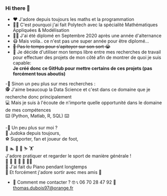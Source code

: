 ### Hi there 👋

- :heart: J'adore depuis toujours les maths et la programmation
- :student: C'est pourquoi j'ai fait Polytech avec la spécialité Mathématiques Appliquées & Modélisation
- :man_student: J'ai été diplomé en Septembre 2020 après une année d'alternance
- :mask: Mais voila.. ce n'est pas une super année pour être diplomé...
- ~~:triumph: Pas le temps pour s'apitoyer sur son sort :sob:~~
- :brain: Je décide d'utiliser mon temps libre entre mes recherches de travail pour effectuer des projets de mon côté afin de montrer de quoi je suis capable:  
**Je créé donc ce GitHub pour mettre certains de ces projets (pas forcément tous aboutis)**


-:wave: Sinon un peu plus sur mes recherches :  
:detective: J'aime beaucoup la Data Science et c'est dans ce domaine que je recherche donc principalement  
:computer: Mais je suis à l'écoute de n'importe quelle opportunité dans le domaine de mes compétences  
:keyboard: (Python, Matlab, R, SQL) :keyboard:  


-:wave: Un peu plus sur moi ?  
:martial_arts_uniform: Judoka depuis toujours,  
:soccer: Supporter, fan et joueur de foot,  
:rugby_football: :swimmer: 	:climbing:	:bicyclist: :skier: :weight_lifting:  
J'adore pratiquer et regarder le sport de manière générale !  
:runner: :tennis: :basketball: :football: :volleyball: :man_playing_handball:  
:musical_keyboard: J'ai fait du Piano pendant longtemps    
:beers: Et forcément j'adore sortir avec mes amis :man_dancing:  

- :monocle_face: Comment me contacter ? :nerd_face:
:telephone_receiver: 06 70 28 47 92
:e-mail: thomas.dubois97@orange.fr
